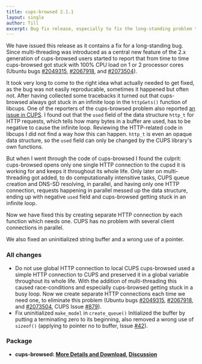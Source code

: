 ```yaml
---
title: cups-browsed 2.1.1
layout: single
author: Till
excerpt: Bug fix release, especially to fix the long-standing problem that cups-browsed sometimes gets stuck with 100% CPU
---
```

We have issued this release as it contains a fix for a long-standing bug. Since multi-threading was introduced as a central new feature of the 2.x generation of cups-browsed users started to report that from time to time cups-browsed got stuck with 100% CPU load on 1 or 2 processor cores (Ubuntu bugs [#2049315](https://bugs.launchpad.net/bugs/2049315), [#2067918](https://bugs.launchpad.net/bugs/2067918), and [#2073504](https://bugs.launchpad.net/bugs/2073504)).

It took very long to come to the right idea what actually needed to get fixed, as the bug was not easily reproducable, sometimes it happened but often not. After having collected some tracebacks it turned out that cups-browsed always got stuck in an infinite loop in the `httpGets()` function of libcups. One of the reporters of the cups-browsed problem also reported [an issue in CUPS](https://github.com/OpenPrinting/cups/issues/879). I found out that the `used` field of the data structure `http_t` for HTTP requests, which tells how many bytes in a buffer are used, has to be negative to cause the infinite loop. Reviewing the HTTP-related code in libcups I did not find a way how this can happen. `http_t` is even an opaque data structure, so the `used` field can only be changed by the CUPS library's own functions.

But when I went through the code of cups-browsed I found the culprit: cups-browsed opens only one single HTTP connection to the cupsd it is working for and keeps it throughout its whole life. Only later on multi-threading got added, to do computationally intensitive tasks, CUPS queue creation and DNS-SD resolving, in parallel, and having only one HTTP connection, requests happening in parallel messed up the data structure, ending up with negative `used` field and cups-browsed getting stuck in an infinite loop.

Now we have fixed this by creating separate HTTP connection by each function which needs one. CUPS has no problem with several client connections in parallel.

We also fixed an uninitialized string buffer and a wrong use of a pointer.

### All changes

- Do not use global HTTP connection to local CUPS
  cups-browsed used a simple HTTP connection to CUPS and preserved it in a global variable throughout its whole life. With the addition of multi-threading this caused race-conditions and especially cups-browsed getting stuck in a busy loop. Now we create separate HTTP connections each time we need one, to eliminate this problem (Ubuntu bugs [#2049315](https://bugs.launchpad.net/bugs/2049315), [#2067918](https://bugs.launchpad.net/bugs/2067918), and [#2073504](https://bugs.launchpad.net/bugs/2073504), CUPS Issue [#879](https://github.com/OpenPrinting/cups/issues/879)).
- Fix uninitialized `make_model` in `create_queue()`
  Initialized the buffer by putting a terminating zero to its beginning, also removed a wrong use of `sizeof()` (applying to pointer no to buffer, Issue [#42](https://github.com/OpenPrinting/cups-browsed/issues/42)).

### Package

- **cups-browsed: [More Details and Download](https://github.com/OpenPrinting/cups-browsed/releases/tag/2.1.1), [Discussion](https://github.com/OpenPrinting/cups-browsed/discussions/49)**

